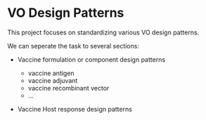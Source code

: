 # VO Design Patterns

This project focuses on standardizing various VO design patterns.

We can seperate the task to several sections:
- Vaccine formulation or component design patterns
  - vaccine antigen
  - vaccine adjuvant
  - vaccine recombinant vector 
  - ...

- Vaccine Host response design patterns 

